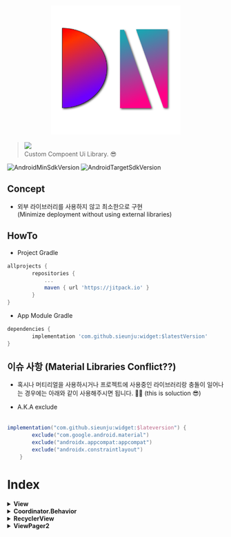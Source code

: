 <p align="center">
  <img src="https://raw.githubusercontent.com/sieunju/widget/develop/stroage/widget_logo.png" alt="widgetLogo" width="300" />
</p>

> [![](https://jitpack.io/v/sieunju/widget.svg)](https://jitpack.io/#sieunju/widget)   
> Custom Compoent Ui Library. 😎

![AndroidMinSdkVersion](https://img.shields.io/badge/minSdkVersion-21-green.svg) ![AndroidTargetSdkVersion](https://img.shields.io/badge/targetSdkVersion-30-brightgreen.svg)

## Concept

- 외부 라이브러리를 사용하지 않고 최소한으로 구현   
(Minimize deployment without using external libraries)

## HowTo

- Project Gradle

```groovy
allprojects {
	    repositories {
		    ...
		    maven { url 'https://jitpack.io' }
	    }
}
```

- App Module Gradle

```groovy
dependencies {
    	implementation 'com.github.sieunju:widget:$latestVersion'
}
```

## 이슈 사항 (Material Libraries Conflict??)
- 혹시나 머티리얼을 사용하시거나 프로젝트에 사용중인 라이브러리랑 충돌이 일어나는 경우에는 아래와 같이 사용해주시면 됩니다. 🙇‍♂️
(this is soluction 😎)

- A.K.A exclude
```groovy

implementation("com.github.sieunju:widget:$lateversion") {
        exclude("com.google.android.material")
        exclude("androidx.appcompat:appcompat")
        exclude("androidx.constraintlayout")
    }
```

# Index

<details>
<summary><strong>View</strong></summary>

- [ProgressView](https://github.com/sieunju/widget/wiki/ProgressView)
- [CustomLayout](https://github.com/sieunju/widget/wiki/CustomLayout)
- [CustomTextView](https://github.com/sieunju/widget/wiki/CustomTextView)
- [FlexibleImageView](https://github.com/sieunju/widget/wiki/FlexibleImageView)
- [LinePagerTabLayout](https://github.com/sieunju/widget/wiki/LinePagerTabLayout)

</details>

<details>

<summary><strong>Coordinator.Behavior</strong></summary>

- [TranslationBehavior](https://github.com/sieunju/widget/wiki/TranslationBehavior)

</details>

<details>

<summary><strong>RecyclerView</strong></summary>

- [ParallaxView](https://github.com/sieunju/widget/wiki/ParallaxView)
- [CustomLinearScroller](https://github.com/sieunju/widget/wiki/CustomLinearScroller)

</details>

<details>

<summary><strong>ViewPager2</strong></summary>

- [LineIndicator](https://github.com/sieunju/widget/wiki/LineIndicator)
- [AutoScrollMediator](https://github.com/sieunju/widget/wiki/AutoScrollMediator)

</details>
